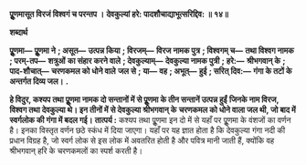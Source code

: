 **पूॢणमासूत विरजं विश्वगं च परन्तप ।** **देवकुल्यां हरे: पादशौचाद्याभूत्सरिद्दिव: ॥ १४॥** 

**शब्दार्थ** 

**पूॢणमा—** **पूॢणमा ने** **; असूत—** **उत्पन्न किया** **; विरजम्—** **विरज नामक पुत्र** **; विश्वगम् च—** **तथा विश्वग नामक** **; परम्-तप—** **शत्रुओं** **का संहार करने वाले** **; देवकुल्याम्—** **देवकुल्या नामक पुत्री** **; हरे:—** **श्रीभगवान् के** **; पाद-शौचात्—** **चरणकमल को धोने वाले** **जल से** **; या—** **वह** **; अभूत्—** **हुई** **; सरित् दिव:—** **गंगा के तटों के अन्तर्गत दिव्य जल।** **.** 

**हे विदुर, कश्यप तथा पूॢणमा नामक दो सन्तानों में से पूॢणमा के तीन सन्तानें उत्पन्न हुईं** **जिनके नाम विरज, विश्वग तथा देवकुल्या थे। इन तीनों में से देवकुल्या श्रीभगवान् के** **चरणकमल को धोने वाला जल थी, जो बाद में स्वर्गलोक की गंगा में बदल गई।** **तात्पर्य :** कश्यप तथा पूॢणमा इन दो में से यहाँ पर पूॢणमा के वंशजों का वर्णन है। इनका विस्तृत वर्णन छठे स्कंध में दिया जाएगा। यहाँ पर यह ज्ञात होता है कि देवकुल्या गंगा नदी की प्रधान विग्रह है, जो स्वर्ग लोक से इस लोक में अवतरित होती है और पवित्र मानी जाती हैं, क्योंकि वह श्रीभगवान् हरि के चरणकमलों का स्पर्श करती है।  